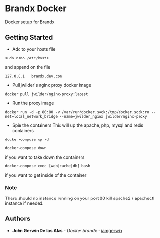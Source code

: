# Brandx Docker
Docker setup for Brandx

## Getting Started

* Add to your hosts file
```
sudo nano /etc/hosts
```
and append on the file
```
127.0.0.1   brandx.dev.com
```

* Pull jwilder's nginx proxy docker image
```
docker pull jwilder/nginx-proxy:latest
```

* Run the proxy image
```
docker run -d -p 80:80 -v /var/run/docker.sock:/tmp/docker.sock:ro --net=local_network_bridge --name=jwilder_nginx jwilder/nginx-proxy
```

* Spin the containers
This will up the apache, php, mysql and redis containers
```
docker-compose up -d
```
```
docker-compose down
```
if you want to take down the containers
```
docker-compose exec [web|cache|db] bash
```
if you want to get inside of the container

### Note
There should no instance running on your port 80
kill apache2 / apachectl instance if needed.

## Authors
* **John Gerwin De las Alas** - *Docker brandx* - [iamgerwin](https://github.com/iamgerwin)
